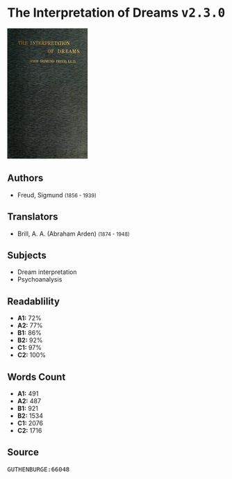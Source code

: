# The Interpretation of Dreams <kbd>v2.3.0</kbd>

![](./cover.medium.jpg "")

## Authors


 - Freud, Sigmund <small>(1856 - 1939)</small>

## Translators


 - Brill, A. A. (Abraham Arden) <small>(1874 - 1948)</small>

## Subjects


 - Dream interpretation
 - Psychoanalysis

## Readablility


 - **A1:** 72%
 - **A2:** 77%
 - **B1:** 86%
 - **B2:** 92%
 - **C1:** 97%
 - **C2:** 100%

## Words Count


 - **A1:** 491
 - **A2:** 487
 - **B1:** 921
 - **B2:** 1534
 - **C1:** 2076
 - **C2:** 1716

## Source


<kbd>GUTHENBURGE:66048</kbd>
